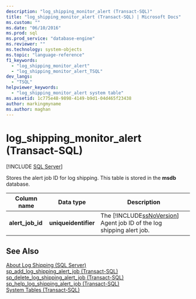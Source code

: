```yaml
---
description: "log_shipping_monitor_alert (Transact-SQL)"
title: "log_shipping_monitor_alert (Transact-SQL) | Microsoft Docs"
ms.custom: ""
ms.date: "06/10/2016"
ms.prod: sql
ms.prod_service: "database-engine"
ms.reviewer: ""
ms.technology: system-objects
ms.topic: "language-reference"
f1_keywords: 
  - "log_shipping_monitor_alert"
  - "log_shipping_monitor_alert_TSQL"
dev_langs: 
  - "TSQL"
helpviewer_keywords: 
  - "log_shipping_monitor_alert system table"
ms.assetid: 1c775e48-9898-4149-b9d1-04d465f23438
author: markingmyname
ms.author: maghan
---
```

# log_shipping_monitor_alert (Transact-SQL)
[!INCLUDE [SQL Server](../../includes/applies-to-version/sqlserver.md)]

  Stores the alert job ID for log shipping. This table is stored in the **msdb** database.   
  
|Column name|Data type|Description|  
|-----------------|---------------|-----------------|  
|**alert_job_id**|**uniqueidentifier**|The [!INCLUDE[ssNoVersion](../../includes/ssnoversion-md.md)] Agent job ID of the log shipping alert job.|  
  
## See Also  
 [About Log Shipping &#40;SQL Server&#41;](../../database-engine/log-shipping/about-log-shipping-sql-server.md)   
 [sp_add_log_shipping_alert_job &#40;Transact-SQL&#41;](../../relational-databases/system-stored-procedures/sp-add-log-shipping-alert-job-transact-sql.md)   
 [sp_delete_log_shipping_alert_job &#40;Transact-SQL&#41;](../../relational-databases/system-stored-procedures/sp-delete-log-shipping-alert-job-transact-sql.md)   
 [sp_help_log_shipping_alert_job &#40;Transact-SQL&#41;](../../relational-databases/system-stored-procedures/sp-help-log-shipping-alert-job-transact-sql.md)   
 [System Tables &#40;Transact-SQL&#41;](../../relational-databases/system-tables/system-tables-transact-sql.md)  
  
  
